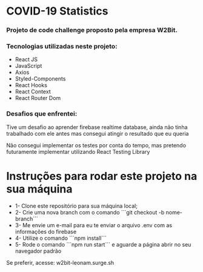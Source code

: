 <h1>COVID-19 Statistics</h1>

<h3>
  Projeto de code challenge proposto pela empresa W2Bit.
</h3>

<h3>Tecnologias utilizadas neste projeto:</h3>
<ul>
  <li>React JS</li>
  <li>JavaScript</li>
  <li>Axios</li>
  <li>Styled-Components</li>
  <li>React Hooks</li>
  <li>React Context</li>
  <li>React Router Dom</li>
</ul>

<h3>Desafios que enfrentei:</h3>
<p>Tive um desafio ao aprender firebase realtime database, ainda não tinha trabalhado com ele antes mas consegui atingir o resultado que eu queria</p>

<p>Não consegui implementar os testes por conta do tempo, mas pretendo futuramente implementar utilizando React Testing Library</p>

<h1>Instruções para rodar este projeto na sua máquina</h1>
<ul>
  <li>1- Clone este repositório para sua máquina local;</li>
  <li>2- Crie uma nova branch com o comando ```git checkout -b nome-branch```</li>
  <li>3- Me envie um e-mail para eu te enviar o arquivo .env com as informações do firebase</li>
  <li>4- Utilize o comando ```npm install```</li>
  <li>
    5- Rode o comando ```npm run start``` e aguarde a página abrir no seu navegador padrão
  </li>
</ul>

<p>Se preferir, acesse: w2bit-leonam.surge.sh</p>

